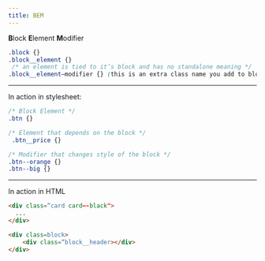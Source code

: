 ```yaml
---
title: BEM
---
```


<p><strong>B</strong>lock <strong>E</strong>lement <strong>M</strong>odifier</p>

``` css
.block {}
.block__element {} 
 /* an element is tied to it’s block and has no standalone meaning */
.block__element—modifier {} (this is an extra class name you add to blocks)
```
<hr>
<p>In action in stylesheet:</p>

``` css
/* Block Element */
.btn {}

/* Element that depends on the block */
 .btn__price {}

/* Modifier that changes style of the block */
.btn--orange {} 
.btn--big {}
```
<hr>
<p>In action in HTML</p>

``` html
<div class=“card card—-black">
  ...
</div>

<div class=block>
    <div class=“block__header></div>
</div>
```